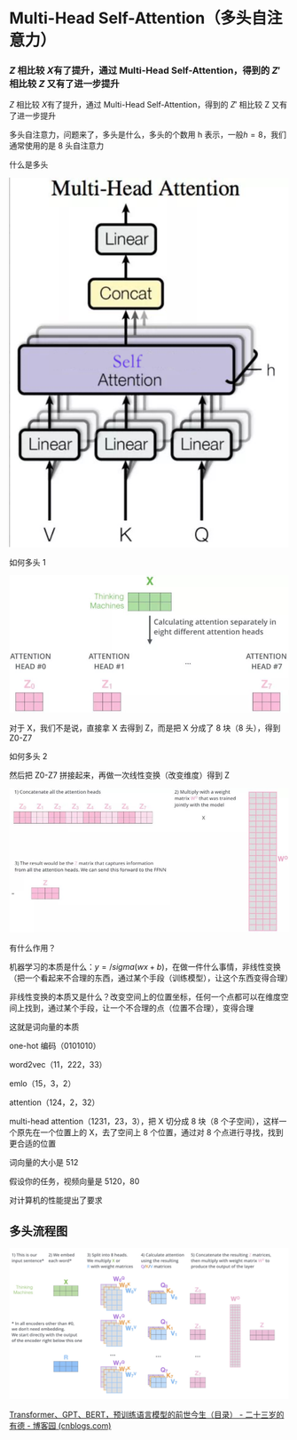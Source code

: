 # Multi-Head Self-Attention（多头自注意力）

### $Z$ 相比较 $X$有了提升，通过 Multi-Head Self-Attention，得到的 $Z′$相比较 $Z$ 又有了进一步提升

$Z$ 相比较 $X$有了提升，通过 Multi-Head Self-Attention，得到的 $Z{'}$ 相比较 Z 又有了进一步提升

多头自注意力，问题来了，多头是什么，多头的个数用 h 表示，一般$h=8$，我们通常使用的是 8 头自注意力

什么是多头

![](../img/07-1.png)

如何多头 1

![](../img/07-2.jpg)

对于 X，我们不是说，直接拿 X 去得到 Z，而是把 X 分成了 8 块（8 头），得到 Z0-Z7

如何多头 2

然后把 Z0-Z7 拼接起来，再做一次线性变换（改变维度）得到 Z

![](../img/07-3.jpg)

有什么作用？

机器学习的本质是什么：$y=/sigma(wx+b)$，在做一件什么事情，非线性变换（把一个看起来不合理的东西，通过某个手段（训练模型），让这个东西变得合理）

非线性变换的本质又是什么？改变空间上的位置坐标，任何一个点都可以在维度空间上找到，通过某个手段，让一个不合理的点（位置不合理），变得合理

这就是词向量的本质

one-hot 编码（0101010）

word2vec（11，222，33）

emlo（15，3，2）

attention（124，2，32）

multi-head attention（1231，23，3），把 X 切分成 8 块（8 个子空间），这样一个原先在一个位置上的 X，去了空间上 8 个位置，通过对 8 个点进行寻找，找到更合适的位置

词向量的大小是 512

假设你的任务，视频向量是 5120，80

对计算机的性能提出了要求

## 多头流程图

![](../img/07-4.jpg)

[Transformer、GPT、BERT，预训练语言模型的前世今生（目录） - 二十三岁的有德 - 博客园 (cnblogs.com)](https://www.cnblogs.com/nickchen121/p/15105048.html)